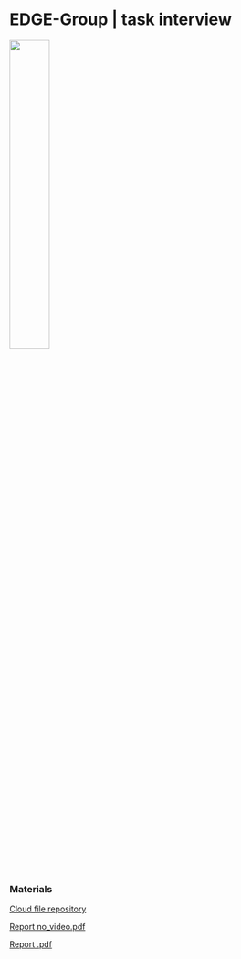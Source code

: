 # EDGE-Group | task interview

<p float="left">
  <img src="https://github.com/vcolamatteo/EDGE-Group/assets/21078185/60dc06a1-416b-48fb-8820-a10c863a9d3a?raw=true" width="37.25%" />  
</p>

### Materials

[Cloud file repository](https://drive.google.com/drive/folders/19WiHA9QnI4Ecm0osdezpqwX7_yxnyjRW?usp=drive_link) 

[Report no_video.pdf](task_no_video.pdf)

[Report .pdf](https://drive.google.com/file/d/1mKxRuy86A6sYLx7pS7q3drV_CbpORqMY/view?usp=drive_link)



